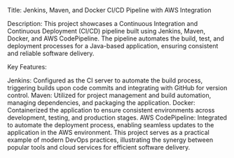 Title:
Jenkins, Maven, and Docker CI/CD Pipeline with AWS Integration

Description:
This project showcases a Continuous Integration and Continuous Deployment (CI/CD) pipeline built using Jenkins, Maven, Docker, and AWS CodePipeline. The pipeline automates the build, test, and deployment processes for a Java-based application, ensuring consistent and reliable software delivery.

Key Features:

Jenkins: Configured as the CI server to automate the build process, triggering builds upon code commits and integrating with GitHub for version control.
Maven: Utilized for project management and build automation, managing dependencies, and packaging the application.
Docker: Containerized the application to ensure consistent environments across development, testing, and production stages.
AWS CodePipeline: Integrated to automate the deployment process, enabling seamless updates to the application in the AWS environment.
This project serves as a practical example of modern DevOps practices, illustrating the synergy between popular tools and cloud services for efficient software delivery.

